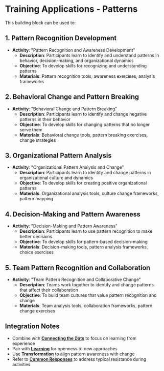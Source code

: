 # Training Applications - Patterns

This building block can be used to:

## 1. Pattern Recognition Development
- **Activity**: "Pattern Recognition and Awareness Development"
  - **Description**: Participants learn to identify and understand patterns in behavior, decision-making, and organizational dynamics
  - **Objective**: To develop skills for recognizing and understanding patterns
  - **Materials**: Pattern recognition tools, awareness exercises, analysis frameworks

## 2. Behavioral Change and Pattern Breaking
- **Activity**: "Behavioral Change and Pattern Breaking"
  - **Description**: Participants learn to identify and change negative patterns in their behavior
  - **Objective**: To develop skills for changing patterns that no longer serve them
  - **Materials**: Behavioral change tools, pattern breaking exercises, change strategies

## 3. Organizational Pattern Analysis
- **Activity**: "Organizational Pattern Analysis and Change"
  - **Description**: Participants learn to identify and change patterns in organizational culture and dynamics
  - **Objective**: To develop skills for creating positive organizational patterns
  - **Materials**: Organizational analysis tools, culture change frameworks, pattern mapping

## 4. Decision-Making and Pattern Awareness
- **Activity**: "Decision-Making and Pattern Awareness"
  - **Description**: Participants learn to use pattern recognition to make better decisions
  - **Objective**: To develop skills for pattern-based decision-making
  - **Materials**: Decision-making tools, pattern analysis frameworks, choice exercises

## 5. Team Pattern Recognition and Collaboration
- **Activity**: "Team Pattern Recognition and Collaborative Change"
  - **Description**: Teams work together to identify and change patterns that affect their collaboration
  - **Objective**: To build team cultures that value pattern recognition and change
  - **Materials**: Team analysis tools, collaboration frameworks, pattern change exercises

## Integration Notes
- Combine with **[Connecting the Dots](../connecting-the-dots/README.md)** to focus on learning from experience
- Pair with **[Learning](../learning/README.md)** for openness to new approaches
- Use **[Transformation](../transformation/README.md)** to align pattern awareness with change
- Refer to **[Common Responses](common-responses.md)** to address typical resistance during activities
